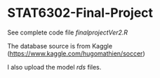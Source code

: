 # STAT6302-Final-Project

See complete code file *finalprojectVer2.R*

The database source is from Kaggle (https://www.kaggle.com/hugomathien/soccer)

I also upload the model *rds* files. 
